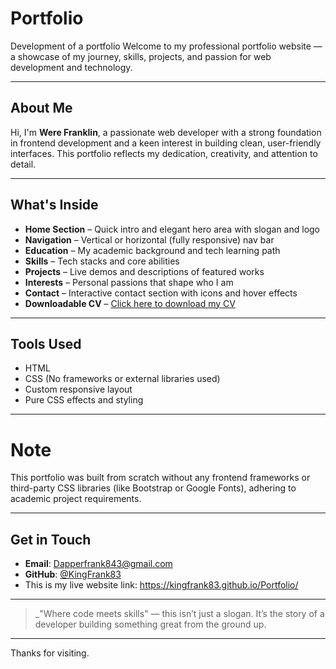 # Portfolio
Development of a portfolio
Welcome to my professional portfolio website — a showcase of my journey, skills, projects, and passion for web development and technology.

---

## About Me

Hi, I'm **Were Franklin**, a passionate web developer with a strong foundation in frontend development and a keen interest in building clean, user-friendly interfaces. This portfolio reflects my dedication, creativity, and attention to detail.

---

##  What's Inside

- **Home Section** – Quick intro and elegant hero area with slogan and logo
- **Navigation** – Vertical or horizontal (fully responsive) nav bar
- **Education** – My academic background and tech learning path
- **Skills** – Tech stacks and core abilities
- **Projects** – Live demos and descriptions of featured works
- **Interests** – Personal passions that shape who I am
- **Contact** – Interactive contact section with icons and hover effects
- **Downloadable CV** – [Click here to download my CV](CV/CV.pdf)

---

##  Tools Used

- HTML
- CSS (No frameworks or external libraries used)
- Custom responsive layout
- Pure CSS  effects and styling

---

#  Note

This portfolio was built from scratch without any frontend frameworks or third-party CSS libraries (like Bootstrap or Google Fonts), adhering to academic project requirements.

---

## Get in Touch

- **Email**: Dapperfrank843@gmail.com  
- **GitHub**: [@KingFrank83](https://github.com/KingFrank83)
- 
  This is my live website link: https://kingfrank83.github.io/Portfolio/

---

> _"Where code meets skills" — this isn’t just a slogan. It’s the story of a developer building something great from the ground up.

---

Thanks for visiting.
